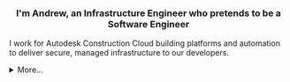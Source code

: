 ### <div align="center">I'm Andrew, an Infrastructure Engineer who pretends to be a Software Engineer</div>  
  
<p>I work for Autodesk Construction Cloud building platforms and automation to deliver secure, managed infrastructure to our developers.</p>

<details>
  <summary>More...</summary>
  <br />
    <ul>
        <li>🔭 I’m currently working on <a href="https://github.com/andrewthetechie/pydantic-aioredis" target=_blank>pydantic-aioredis</a> and a <a href="https://github.com/andrewthetechie/cq-provider-datadog" target=_blank>Datadog Provider for Cloudquery</a>.</li>
        <li>🌱 I’m currently learning more about <a href="https://www.cloudquery.io/" target=_blank>Cloudquery</a> and <a href="https://aws.amazon.com/serverless/sam/" target=_blank>AWS Serverless</a>.</li>
        <li>❓ Ask me about anything related to scaling and automating your cloud infrastructure.  </li>
    </ul>

<br/>  


## Connect with me  
<div align="center">
<a href="https://github.com/andrewthetechie" target="_blank">
<img src=https://img.shields.io/badge/github-%2324292e.svg?&style=for-the-badge&logo=github&logoColor=white alt=github style="margin-bottom: 5px;" />
</a>
<a href="https://twitter.com/andrewthetechie" target="_blank">
<img src=https://img.shields.io/badge/twitter-%2300acee.svg?&style=for-the-badge&logo=twitter&logoColor=white alt=twitter style="margin-bottom: 5px;" />
</a>
<a href="https://dev.to/andrewthetechie" target="_blank">
<img src=https://img.shields.io/badge/dev.to-%2308090A.svg?&style=for-the-badge&logo=dev.to&logoColor=white alt=devto style="margin-bottom: 5px;" />
</a>
<a href="https://stackoverflow.com/users/andrewthetechie" target="_blank">
<img src=https://img.shields.io/badge/stackoverflow-%23F28032.svg?&style=for-the-badge&logo=stackoverflow&logoColor=white alt=stackoverflow style="margin-bottom: 5px;" />
</a>  
</div>  
  

<br/>  


## Github Stats  
<table><tr><td valign="top" width="50%">

<div align="center"><img src="https://github-readme-stats.vercel.app/api?username=andrewthetechie&show_icons=true&count_private=true&hide_border=true" align="center" /></div>

</td><td valign="top" width="50%">

<img src="https://github-readme-stats.vercel.app/api/top-langs/?username=andrewthetechie&hide_border=true&layout=compact" align="left" />

</td>
</tr></table>  

<br/> 
## Recent Activity


<br />

</details>

